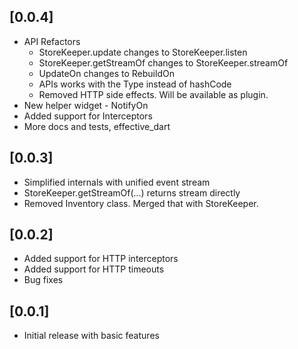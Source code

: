 ## [0.0.4]

* API Refactors
    - StoreKeeper.update changes to StoreKeeper.listen
    - StoreKeeper.getStreamOf changes to StoreKeeper.streamOf
    - UpdateOn changes to RebuildOn
    - APIs works with the Type instead of hashCode
    - Removed HTTP side effects. Will be available as plugin.
* New helper widget - NotifyOn
* Added support for Interceptors
* More docs and tests, effective_dart

## [0.0.3]

* Simplified internals with unified event stream
* StoreKeeper.getStreamOf(...) returns stream directly
* Removed Inventory class. Merged that with StoreKeeper.

## [0.0.2]

* Added support for HTTP interceptors
* Added support for HTTP timeouts
* Bug fixes

## [0.0.1]

* Initial release with basic features
